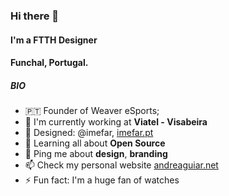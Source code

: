 ### Hi there 👋

#### I'm a FTTH Designer
#### Funchal, Portugal.

##### BIO

- 🇵🇹 Founder of Weaver eSports;
- 🏢 I'm currently working at **Viatel - Visabeira**
- 💅 Designed: @imefar, [imefar.pt](https://www.imefar.pt)
- 🌱 Learning all about **Open Source**
- 💬 Ping me about **design**, **branding**
- 📫 Check my personal website [andreaguiar.net](https://andreaguiar.net/)
- ⚡️ Fun fact: I'm a huge fan of watches

